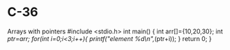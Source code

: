 # C-36
Arrays with pointers
#include <stdio.h>
int main() {
    int arr[]={10,20,30};
    int *ptr=arr;
    for(int i=0;i<3;i++){
        printf("element %d\n",*(ptr+i));
    }
    return 0;
}
